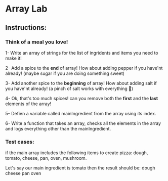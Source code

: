 # Array Lab

## Instructions:

### Think of a meal you love!

1- Write an array of strings for the list of ingridents and items you need to make it!

2- Add a spice to the **end** of array! How about adding pepper if you have'nt already! (maybe sugar if you are doing something sweet)

3- Add another spice to the **beginning** of array! How about adding salt if you have'nt already! (a pinch of salt works with everything 🧂)

4- Ok, that's too much spices! can you remove both the **first** and the **last** elements of the array!

5- Defien a variable called mainIngredient from the array using its index.

6- Write a function that takes an array, checks all the elements in the array and logs everything other than the mainIngredient.

### Test cases:

if the main array includes the following items to create pizza: dough, tomato, cheese, pan, oven, mushroom.

Let's say our main ingredient is tomato then the result should be:
dough
cheese
pan
oven
